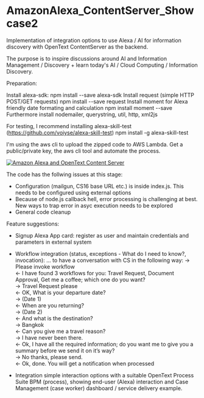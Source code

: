 # AmazonAlexa_ContentServer_Showcase2

Implementation of integration options to use Alexa / AI for information discovery with OpenText ContentServer as the backend. 

The purpose is to inspire discussions around AI and Information Management / Discovery + learn today's AI / Cloud Computing / Information Discovery.

Preparation:

Install alexa-sdk: npm install --save alexa-sdk
Install request (simple HTTP POST/GET requests) npm install --save request
Install moment for Alexa friendly date formating and calculation npm install moment --save
Furthermore install nodemailer, querystring, util, http, xml2js

For testing, I recommend installing alexa-skill-test (https://github.com/voiyse/alexa-skill-test) npm install -g alexa-skill-test

I'm using the aws cli to upload the zipped code to AWS Lambda. Get a public/private key, the aws cli tool and automate the process.

[![Amazon Alexa and OpenText Content Server](http://i.imgur.com/ZQZFtul.jpg)](https://youtu.be/bs_OAtzF444 "Artificial Intelligent assisted Information Discovery - OpenText and Amazon Alexa")

The code has the follwing issues at this stage:
- Configuration (mailgun, CS16 base URL etc.) is inside index.js. This needs to be configured using external options
- Because of node.js callback hell, error processing is challenging at best. New ways to trap error in asyc execution needs to be explored
- General code cleanup

Feature suggestions:
- Signup Alexa App card: register as user and maintain credentials and parameters in external system
- Workflow integration (status, exceptions - What do I need to know?, invocation):
    ... to have a conversation with CS in the following way:
    -> Please invoke workflow  
    <- I have found 3 workflows for you: Travel Request, Document Approval, Get me a coffee; which one do you want?  
    -> Travel Request please  
    <- OK, What is your departure date?  
    -> (Date 1)  
    <- When are you returning?  
    -> (Date 2)  
    <- And what is the destination?  
    -> Bangkok  
    <- Can you give me a travel reason?  
    -> I have never been there.  
    <- Ok, I have all the required information; do you want me to give you a summary before we send it on it’s way?  
    -> No thanks, please send.  
    <- Ok, done. You will get a notification when processed  
    
- Integration simple interaction options with a suitable OpenText Process Suite BPM (process), showing end-user (Alexa) interaction and Case Management (case worker) dashboard / service delivery example.  
